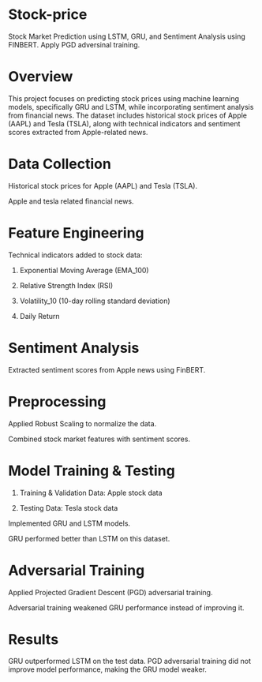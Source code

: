 # Stock-price
Stock Market Prediction using LSTM, GRU, and Sentiment Analysis using FINBERT. Apply PGD adversinal training.

# Overview

This project focuses on predicting stock prices using machine learning models, specifically GRU and LSTM, while incorporating sentiment analysis from financial news. The dataset includes historical stock prices of Apple (AAPL) and Tesla (TSLA), along with technical indicators and sentiment scores extracted from Apple-related news.


# Data Collection

Historical stock prices for Apple (AAPL) and Tesla (TSLA).

Apple and tesla related financial news.

# Feature Engineering

Technical indicators added to stock data:

1. Exponential Moving Average (EMA_100)

2. Relative Strength Index (RSI)

3. Volatility_10 (10-day rolling standard deviation)
   
4. Daily Return
  
# Sentiment Analysis

Extracted sentiment scores from Apple news using FinBERT.

# Preprocessing

Applied Robust Scaling to normalize the data.

Combined stock market features with sentiment scores.

# Model Training & Testing

1. Training & Validation Data: Apple stock data

2. Testing Data: Tesla stock data

Implemented GRU and LSTM models.

GRU performed better than LSTM on this dataset.

# Adversarial Training

Applied Projected Gradient Descent (PGD) adversarial training.

Adversarial training weakened GRU performance instead of improving it.

# Results

GRU outperformed LSTM on the test data.
PGD adversarial training did not improve model performance, making the GRU model weaker.

